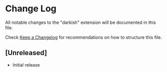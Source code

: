 # Change Log

All notable changes to the "darkish" extension will be documented in this file.

Check [Keep a Changelog](http://keepachangelog.com/) for recommendations on how to structure this file.

## [Unreleased]

- Initial release
